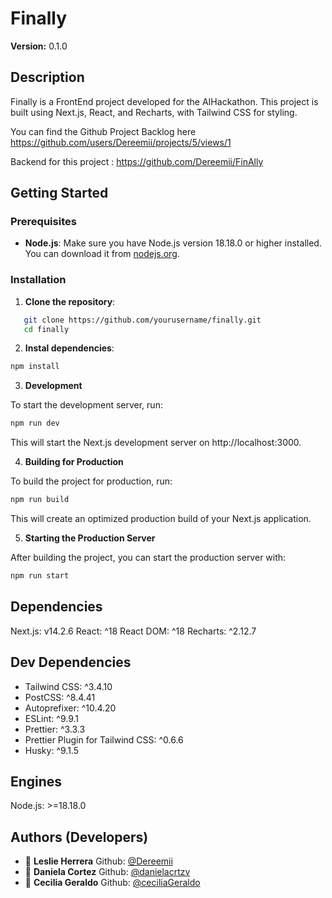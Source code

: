 # Finally

**Version:** 0.1.0

## Description

Finally is a FrontEnd project developed for the AIHackathon. This project is built using Next.js, React, and Recharts, with Tailwind CSS for styling.

You can find the Github Project Backlog here
https://github.com/users/Dereemii/projects/5/views/1

Backend for this project :
https://github.com/Dereemii/FinAlly

## Getting Started

### Prerequisites

- **Node.js**: Make sure you have Node.js version 18.18.0 or higher installed. You can download it from [nodejs.org](https://nodejs.org/).

### Installation

1. **Clone the repository**:

```bash
   git clone https://github.com/yourusername/finally.git
   cd finally
```

2. **Instal dependencies**:

```bash
npm install
```

3. **Development**

To start the development server, run:

```bash
npm run dev
```

This will start the Next.js development server on http://localhost:3000.

4. **Building for Production**

To build the project for production, run:

```bash
npm run build
```

This will create an optimized production build of your Next.js application.

5. **Starting the Production Server**

After building the project, you can start the production server with:

```bash
npm run start
```

## Dependencies

Next.js: v14.2.6
React: ^18
React DOM: ^18
Recharts: ^2.12.7

## Dev Dependencies

- Tailwind CSS: ^3.4.10
- PostCSS: ^8.4.41
- Autoprefixer: ^10.4.20
- ESLint: ^9.9.1
- Prettier: ^3.3.3
- Prettier Plugin for Tailwind CSS: ^0.6.6
- Husky: ^9.1.5

## Engines

Node.js: >=18.18.0

## Authors (Developers)

- 👤 **Leslie Herrera** Github: [@Dereemii](https://github.com/Dereemii)
- 👤 **Daniela Cortez** Github: [@danielacrtzv](https://github.com/danielacrtzv)
- 👤 **Cecilia Geraldo** Github: [@ceciliaGeraldo](https://github.com/ceciliaGeraldo)
